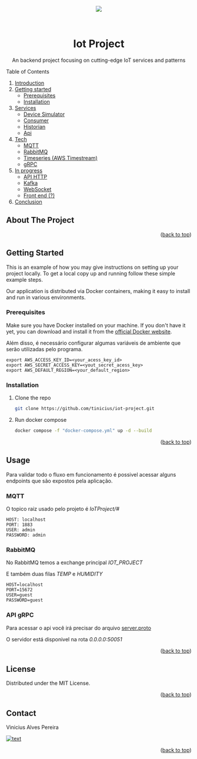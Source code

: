 <a name="readme-top"></a>

<!-- PROJECT SHIELDS -->

<p align="center">
  <a href="https://skillicons.dev">
    <img src="https://skillicons.dev/icons?i=aws,git,nodejs,rabbitmq,rust,docker" />
  </a>
</p>

<!-- PROJECT LOGO -->
<br />
<div align="center">
  
  <h1 align="center">Iot Project</h1>

  <p align="center">
    An backend project focusing on cutting-edge IoT services and patterns
  </p>
</div>

<!-- TABLE OF CONTENTS -->

  <summary>Table of Contents</summary>  
  <ol>
    <li>
      <a href="#about-the-project">Introduction</a>
    <li>
      <a href="#getting started">Getting started</a>
      <ul>
        <li><a href="#prerequisites">Prerequisites</a></li>
      </ul>
      <ul>
        <li><a href="#installation">Installation</a></li>
      </ul>
    </li>
    <li>
      <a href="#services">Services</a>
      <ul>
        <li><a href="#device-simulator">Device Simulator</a></li>
        <li><a href="#consumer">Consumer</a></li>
        <li><a href="#historian">Historian</a></li>
        <li><a href="#api">Api</a></li>
      </ul>
    </li>
    <li>
      <a href="#tech">Tech</a>
      <ul>
        <li><a href="#mqtt">MQTT</a></li>
        <li><a href="#rabbitmq">RabbitMQ</a></li>
        <li><a href="#timeseries">Timeseries (AWS Timestream)</a></li>
        <li><a href="#grpc">gRPC</a></li>
      </ul>
    </li>
    <li>
      <a href="#progress">In progress</a>
      <ul>
        <li><a href="#apihttp">API HTTP</a></li>
        <li><a href="#kafka">Kafka</a></li>
        <li><a href="#websocket">WebSocket</a></li>
        <li><a href="#front">Front end (?)</a></li>
      </ul>
    </li>
    <li><a href="#conclusion">Conclusion</a></li>
  </ol>

<!-- ABOUT THE PROJECT -->
## About The Project

<p align="right">(<a href="#readme-top">back to top</a>)</p>

<!-- GETTING STARTED -->
## Getting Started

This is an example of how you may give instructions on setting up your project locally.
To get a local copy up and running follow these simple example steps.

Our application is distributed via Docker containers, making it easy to install and run in various environments.

### Prerequisites

Make sure you have Docker installed on your machine. If you don't have it yet, you can download and install it from the [official Docker website](docker.com).

Além disso, é necessário configurar algumas variáveis de ambiente que serão utilizadas pelo programa.

```
export AWS_ACCESS_KEY_ID=<your_acess_key_id>
export AWS_SECRET_ACCESS_KEY=<yout_secret_acess_key>
export AWS_DEFAULT_REGION=<your_default_region>
```

### Installation

1. Clone the repo
   ```sh
   git clone https://github.com/tinicius/iot-project.git
   ```
2. Run docker compose
   ```sh
   docker compose -f "docker-compose.yml" up -d --build 
   ```


<p align="right">(<a href="#readme-top">back to top</a>)</p>



<!-- USAGE EXAMPLES -->
## Usage

Para validar todo o fluxo em funcionamento é possivel acessar alguns endpoints que são expostos pela aplicação.

### MQTT

O topico raiz usado pelo projeto é *IoTProject/#*

```
HOST: localhost
PORT: 1883
USER: admin
PASSWORD: admin
```

### RabbitMQ

No RabbitMQ temos a exchange principal *IOT_PROJECT*

E também duas filas *TEMP* e *HUMIDITY*

```
HOST=localhost
PORT=15672
USER=guest
PASSWORD=guest
```

### API gRPC

Para acessar o api você irá precisar do arquivo [server.proto](https://github.com/tinicius/iot-project/blob/9d1da11972804a3c261826e70fd79679c12f528d/api/protos/server.proto)

O servidor está disponivel na rota *0.0.0.0:50051*

<p align="right">(<a href="#readme-top">back to top</a>)</p>

<!-- LICENSE -->
## License

Distributed under the MIT License.

<p align="right">(<a href="#readme-top">back to top</a>)</p>

<!-- CONTACT -->
## Contact

Vinicius Alves Pereira


[![text](https://img.shields.io/badge/LinkedIn-0077B5?style=for-the-badge&logo=linkedin&logoColor=white)](www.linkedin.com/in/dev-vini-pereira)


<p align="right">(<a href="#readme-top">back to top</a>)</p>

<!-- MARKDOWN LINKS & IMAGES -->
<!-- https://www.markdownguide.org/basic-syntax/#reference-style-links -->
[contributors-shield]: https://img.shields.io/github/contributors/othneildrew/Best-README-Template.svg?style=for-the-badge
[contributors-url]: https://github.com/othneildrew/Best-README-Template/graphs/contributors
[forks-shield]: https://img.shields.io/github/forks/othneildrew/Best-README-Template.svg?style=for-the-badge
[forks-url]: https://github.com/othneildrew/Best-README-Template/network/members
[stars-shield]: https://img.shields.io/github/stars/othneildrew/Best-README-Template.svg?style=for-the-badge
[stars-url]: https://github.com/othneildrew/Best-README-Template/stargazers
[issues-shield]: https://img.shields.io/github/issues/othneildrew/Best-README-Template.svg?style=for-the-badge
[issues-url]: https://github.com/othneildrew/Best-README-Template/issues
[license-shield]: https://img.shields.io/github/license/othneildrew/Best-README-Template.svg?style=for-the-badge
[license-url]: https://github.com/othneildrew/Best-README-Template/blob/master/LICENSE.txt
[linkedin-shield]: https://img.shields.io/badge/-LinkedIn-black.svg?style=for-the-badge&logo=linkedin&colorB=555
[linkedin-url]: https://linkedin.com/in/othneildrew
[product-screenshot]: images/screenshot.png
[Next.js]: https://img.shields.io/badge/next.js-000000?style=for-the-badge&logo=nextdotjs&logoColor=white
[Next-url]: https://nextjs.org/
[React.js]: https://img.shields.io/badge/React-20232A?style=for-the-badge&logo=react&logoColor=61DAFB
[React-url]: https://reactjs.org/
[Vue.js]: https://img.shields.io/badge/Vue.js-35495E?style=for-the-badge&logo=vuedotjs&logoColor=4FC08D
[Vue-url]: https://vuejs.org/
[Angular.io]: https://img.shields.io/badge/Angular-DD0031?style=for-the-badge&logo=angular&logoColor=white
[Angular-url]: https://angular.io/
[Svelte.dev]: https://img.shields.io/badge/Svelte-4A4A55?style=for-the-badge&logo=svelte&logoColor=FF3E00
[Svelte-url]: https://svelte.dev/
[Laravel.com]: https://img.shields.io/badge/Laravel-FF2D20?style=for-the-badge&logo=laravel&logoColor=white
[Laravel-url]: https://laravel.com
[Bootstrap.com]: https://img.shields.io/badge/Bootstrap-563D7C?style=for-the-badge&logo=bootstrap&logoColor=white
[Bootstrap-url]: https://getbootstrap.com
[JQuery.com]: https://img.shields.io/badge/jQuery-0769AD?style=for-the-badge&logo=jquery&logoColor=white
[JQuery-url]: https://jquery.com
